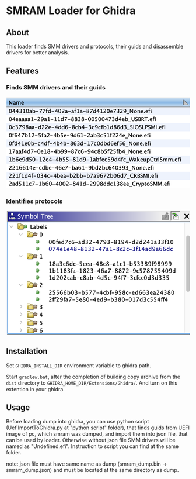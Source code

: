 # SMRAM Loader for Ghidra

## About

This loader finds SMM drivers and protocols, their guids and disassemble drivers for better analysis.

## Features

### Finds SMM drivers and their guids

![guids](./img/guids.png)

### Identifies protocols 

![Protocols](./img/Protocols.png)

## Installation

Set `GHIDRA_INSTALL_DIR` environment variable to ghidra path.

Start `gradlew.bat`, after the completion of building copy archive from the `dist` directory to `GHIDRA_HOME_DIR/Extensions/Ghidra/`.
And turn on this extention in your ghidra.

## Usage

Before loading dump into ghidra, you can use python script (UefiImportToGhidra.py at "python script" folder), that finds guids from UEFI image of pc, which smram was dumped, and import them into json file, that can be used by loader. Otherwise without json file SMM drivers will be named as "Undefined.efi". Instruction to script you can find at the same folder.

note: json file must have same name as dump (smram_dump.bin -> smram_dump.json) and must be located at the same directory as dump. 
